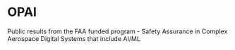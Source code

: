 # OPAI
Public results from the FAA funded program - Safety Assurance in Complex Aerospace Digital Systems that include AI/ML
